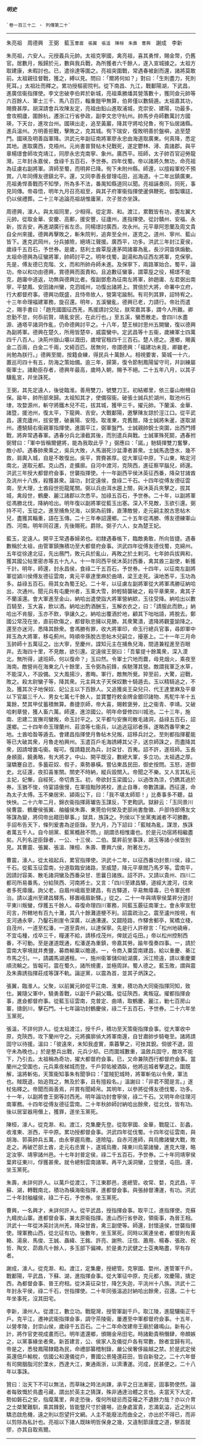

##### 明史
	`卷一百三十二 ‧ 列傳第二十`

* * *

朱亮祖　周德興　王弼　藍玉`曹震　張翼　張溫　陳桓　朱壽　曹興`　謝成　李新

朱亮祖，六安人。元授義兵元帥。太祖克寧國，禽亮祖，喜其勇悍，賜金幣，仍舊官。居數月，叛歸於元，數與我兵戰，為所獲者六千餘人，遂入宣城據之。太祖方取建康，未暇討也。已，遣徐達等圍之。亮祖突圍戰，常遇春被創而還，諸將莫敢前。太祖親往督戰，獲之，縛以見。問曰：「爾將何如？」對曰：「生則盡力，死則死耳。」太祖壯而釋之。累功授樞密院判。從下南昌、九江，戰鄱陽湖，下武昌，進廣信衞指揮使。李文忠破李伯昇於新城，亮祖乘勝燔其營落數十，獲同僉元帥等六百餘人、軍士三千、馬八百匹，輜重鎧甲無算，伯昇僅以數騎遁。太祖嘉其功，賜賚甚厚。胡深請會兵攻陳友定，亮祖由鉛山進取浦城，克崇安、建陽，功最多。會攻桐廬，圍餘杭，遷浙江行省參政，副李文忠守杭州。帥馬步舟師數萬討方國瑛，下天台，進攻台州。國瑛出走，追至黃巖，降其守將哈兒魯，徇下仙居諸縣。進兵溫州。方明善拒戰，擊敗之，克其城。徇下瑞安，復敗明善於盤嶼，追至楚門。國瑛及明善詣軍降。洪武元年副征南將軍廖永忠由海道取廣東。何真降，悉定其地。進取廣西，克梧州。元尚書普賢帖木兒戰死，遂定鬱林、潯、貴諸郡。與平章楊璟會師攻克靖江，同廖永忠克南寧、象州。廣西平。班師，太子帥百官迎勞龍灣。三年封永嘉侯，食祿千五百石，予世券。四年伐蜀。帝以諸將久無功，命亮祖為征虜右副將軍。濟師至蜀，而明昇已降。徇下未附州縣。師還，以擅殺軍校不預賞。八年同傅友德鎮北平。還，又同李善長督理屯田，巡海道。十二年出鎮廣東。亮祖勇悍善戰而不知學，所為多不法，番禺知縣道同以聞。亮祖誣奏同，同死，事見同傳。帝尋悟，明年九月召亮祖至，與其子府軍衞指揮使暹俱鞭死。御製壙誌，仍以侯禮葬。二十三年追論亮祖胡惟庸黨，次子昱亦坐誅。

周德興，濠人。與太祖同里，少相得。從定滁、和。渡江，累戰皆有功，遷左翼大元帥。從取金華、安慶、高郵，援安豐，征廬州，進指揮使。從討贛州、安福、永新，拔吉安，再進湖廣行省左丞。同楊璟討廣西，攻永州。元平章阿思蘭及周文貴自全州來援。德興再擊敗之，斬朱院判，追奔至全州，遂克之。道州、寧州、藍山皆下。進克武岡州，分兵據險，絕靖江聲援。廣西平，功多。洪武三年封江夏侯，歲祿千五百石，予世券。是歲，慈利土酋覃垕連茅岡諸寨為亂，長沙洞苗俱煽動。太祖命德興為征蠻將軍，帥師討平之。明年伐蜀，副湯和為征西左將軍，克保寧。先是，傅友德已克階、文，而和所帥舟師未進。及保寧下，兩路軍始合。蜀平，論功，帝以和功由德興，賞德興而面責和。且追數征蠻事，謂覃垕之役，楊璟不能克，趙庸中道返，功無與德興比者。復副鄧愈為征南左將軍，帥趙庸、左君弼出南寧，平婪鳳、安田諸州蠻，克泗城州，功復出諸將上。賞倍於大將，命署中立府，行大都督府事。德興功既盛，且恃帝故人，營第宅踰制。有司列其罪，詔特宥之。十三年命理福建軍務，旋召還。明年，五溪蠻亂，德興已老，力請行。帝壯而遣之，賜手書曰：「趙充國圖征西羌，馬援請討交阯，朕常嘉其事，謂今人所難。卿忠勤不怠，何忝前賢，靖亂安民，在此行也。」至五溪，蠻悉散走。會四川水盡源、通塔平諸洞作亂，仍命德興討平之。十八年，楚王楨討思州五開蠻，復以德興為副將軍。德興在楚久，所用皆楚卒，威震蠻中。定武昌等十五衞，歲練軍士四萬四千八百人。決荊州嶽山壩以溉田，歲增官租四千三百石。楚人德之。還鄉，賜黃金二百兩，白金二千兩，文綺百匹。居無何，帝謂德興：「福建功未竟，卿雖老，尚勉為朕行。」德興至閩，按籍僉練，得民兵十萬餘人。相視要害，築城一十六，置巡司四十有五，防海之策始備。逾三年，歸第，復令節制鳳陽留守司，幷訓練屬衞軍士。諸勳臣存者，德興年最高，歲時入朝，賜予不絕。二十五年八月，以其子驥亂宮，幷坐誅死。

王弼，其先定遠人，後徙臨淮。善用雙刀，號雙刀王。初結鄉里，依三臺山樹柵自保。踰年，帥所部來歸。太祖知其才，使備宿衞。破張士誠兵於湖州，取池州石埭，攻婺源州，斬守將鐵木兒不花，拔其城，獲甲三千。擢元帥。下蘭溪、金華、諸暨，援池州，復太平，下龍興、吉安。大戰鄱陽，邀擊陳友諒於涇江口。從平武昌，還克廬州，拔安豐，破襄陽、安陸。取淮東，克舊館，降士誠將朱暹，遂取湖州。遷驍騎右衞親軍指揮使。進圍平江，弼軍盤門。士誠親帥銳士突圍，出西門搏戰，將奔常遇春軍。遇春分兵北濠截其後，而別遣兵與戰。士誠軍殊死鬬，遇春拊弼臂曰：「軍中皆稱爾健將，能為我取此乎？」弼應曰：「諾。」馳騎揮雙刀奮擊，敵小却。遇春帥衆乘之，吳兵大敗，人馬溺死沙盆潭者甚衆。士誠馬逸墮水，幾不救，肩輿入城，自是不敢復出。吳平，賞賚甚厚。從大軍征中原，下山東，略定河南北，遂取元都。克山西，走擴廓。自河中渡河，克陝西，進征察罕腦兒，師還。洪武三年授大都督府僉事，世襲指揮使。十一年副西平侯沐英征西番，降朶甘諸酋及洮州十八族，殺獲甚衆。論功，封定遠侯，食祿二千石。十四年從傅友德征雲南，至大理，土酋段世扼龍尾關。弼以兵由洱水趨上關，與沐英兵夾擊之，拔其城，禽段世，鶴慶、麗江諸郡以次悉平。加祿五百石，予世券。二十年，以副將軍從馮勝北伐，降納哈出。明年復以副將軍從藍玉出塞。深入不見敵，玉欲引還。弼持不可，玉從之。進至捕魚兒海，以弼為前鋒，直薄敵營，走元嗣主脫古思帖木兒，盡獲其輜重，語在玉傳。二十三年奉詔還鄉。二十五年從馮勝、傅友德練軍山西、河南。明年同召還，先後賜死。爵除。弼子六人，女為楚王妃。

藍玉，定遠人。開平王常遇春婦弟也。初隸遇春帳下，臨敵勇敢，所向皆捷。遇春數稱於太祖，由管軍鎮撫積功至大都督府僉事。洪武四年從傅友德伐蜀，克綿州。五年從徐達北征，先出鴈門，敗元兵於亂山，再敗之於土剌河。七年帥兵拔興和，獲其國公帖里密赤等五十九人。十一年同西平侯沐英討西番，禽其酋三副使，斬獲千計。明年，師還，封永昌侯，食祿二千五百石，予世券。十四年，以征南左副將軍從潁川侯傅友德征雲南，禽元平章達里麻於曲靖，梁王走死。滇地悉平，玉功為多。益祿五百石。冊其女為蜀王妃。二十年，以征虜左副將軍從大將軍馮勝征納哈出，次通州。聞元兵有屯慶州者，玉乘大雪，帥輕騎襲破之，殺平章果來，禽其子不蘭溪還。會大軍進至金山，納哈出遣使詣大將軍營納欵，玉往受降。納哈出以數百騎至，玉大喜，飲以酒。納哈出酌酒酬玉，玉解衣衣之，曰：「請服此而飲。」納哈出不肯服，玉亦不飲，爭讓久之。納哈出覆酒於地，顧其下咄咄語，將脫去。鄭國公常茂在坐，直前砍傷之，都督耿忠擁以見勝。其衆驚潰，遣降將觀童諭降之。還至亦迷河，悉降其餘衆。會馮勝有罪，收大將軍印，命玉行總兵官事，尋即軍中拜玉為大將軍，移屯薊州。時順帝孫脫古思帖木兒嗣立，擾塞上。二十一年三月命玉帥師十五萬征之。出大寧，至慶州，諜知元主在捕魚兒海，間道兼程進至百眼井。去海四十里，不見敵，欲引還。定遠侯王弼曰：「吾輩提十餘萬衆，深入漠北，無所得，遽班師，何以復命？」玉曰然。令軍士穴地而爨，毋見烟火，乘夜至海南。敵營尚在海東北八十餘里，玉令弼為前鋒，疾馳薄其營。敵謂我軍乏水草，不能深入，不設備。又大風揚沙，晝晦。軍行，敵無所覺。猝至前，大驚，迎戰，敗之。殺太尉蠻子等，降其衆。元主與太子天保奴數十騎遁去。玉以精騎追之，不及。獲其次子地保奴、妃公主以下百餘人。又追獲吳王朶兒只、代王達里麻及平章以下官屬三千人、男女七萬七千餘人，並寶璽符敕金牌金銀印諸物、馬駝牛羊十五萬餘，焚其甲仗蓄積無算。奏捷京師，帝大喜，賜敕褒勞，比之衞青、李靖。又破哈剌章營，獲人畜六萬。師還，進涼國公。明年命督修四川城池。二十三年，施南、忠建二宣撫司蠻叛，命玉討平之。又平都勻安撫司散毛諸洞，益祿五百石，詔還鄉。二十四年命玉理蘭州、莊浪等七衞兵，以追逃寇祁者孫，遂略西番罕東之地。土酋哈昝等遁去。會建昌指揮使月魯帖木兒叛，詔移兵討之。至則都指揮瞿能等已大破其衆，月魯走柏興州。玉遣百戶毛海誘縛其父子，送京師誅之，而盡降其衆，因請增置屯衞。報可。復請籍民為兵，討朶甘、百夷。詔不許，遂班師。玉長身頳面，饒勇略，有大將才。中山、開平既沒，數總大軍，多立功。太祖遇之厚。寖驕蹇自恣，多蓄莊奴、假子，乘勢暴橫。嘗佔東昌民田，御史按問。玉怒，逐御史。北征還，夜扣喜峯關。關吏不時納，縱兵毀關入。帝聞之不樂。又人言其私元主妃，妃慚，自經死，帝切責玉。初，帝欲封玉梁國公，以過改為涼，仍鐫其過於券。玉猶不悛，侍宴語傲慢，在軍擅黜陟將校，進止自專，帝數譙讓。西征還，命為太子太傅。玉不樂居宋、潁兩公下，曰：「我不堪太師耶！」比奏事多不聽，益怏怏。二十六年二月，錦衣衞指揮蔣瓛告玉謀反，下吏鞫訊。獄辭云：「玉同景川侯曹震、鶴慶侯張翼、舳艫侯朱壽、東莞伯何榮及吏部尚書詹徽、戶部侍郎傅友文等謀為變，將伺帝出耤田舉事。」獄具，族誅之。列侯以下坐黨夷滅者不可勝數。手詔布告天下，條列爰書為逆臣錄。至九月，乃下詔曰：「藍賊為亂，謀泄，族誅者萬五千人。自今胡黨、藍黨概赦不問。」胡謂丞相惟庸也。於是元功宿將相繼盡矣。凡列名逆臣錄者，一公、十三侯、二伯。葉昇前坐事誅，胡玉等諸小侯皆別見。其曹震、張翼、張溫、陳桓、朱壽、曹興六侯，附著左方。

曹震，濠人。從太祖起兵，累官指揮使。洪武十二年，以征西番功封景川侯，祿二千石。從藍玉征雲南，分道取臨安諸路，至威楚，降元平章閻乃馬歹等。雲南平，因請討容美、散毛諸洞蠻及西番朶甘、思曩日諸族。詔不許。又請以貴州、四川二都司所易番馬，分給陝西、河南將士。又言：「四川至建昌驛，道經大渡河，往來者多死瘴癘。詢父老，自眉州峨眉至建昌，有古驛道，平易無瘴毒，已令軍民修治。請以瀘州至建昌驛馬，移置峨眉新驛。」從之。二十一年與靖寧侯葉昇分道討平東川叛蠻，俘獲五千餘人。尋復命理四川軍務，同藍玉覈征南軍士。會永寧宣慰司言，所轄地有百九十灘，其八十餘灘道梗不利。詔震疏治之。震至瀘州按視，有支河通永寧，乃鑿石削崖令深廣，以通漕運。又闢陸路，作驛舍郵亭，駕橋立棧，自茂州，一道至松潘，一道至貴州，以達保寧。先是行人許穆言：「松州地磽瘠，不宜屯種，戍卒三千，糧運不給，請移戍茂州，俾就近屯田。」帝以松州控制西番，不可動。至是運道既通，松潘遂為重鎮，帝嘉其勞。踰年復奏四事。一，請於雲南大寧境就井煑鹽，募商輸粟以贍邊。一，令商入粟雲南建昌，給以重慶、綦江市馬之引。一，請蠲馬湖逋租。一，施州衞軍儲仰給湖廣，泝江險遠，請以重慶粟順流輸之。皆報可。震在蜀久，諸所規畫，並極周詳。蜀人德之。藍玉敗，謂與震及朱壽誘指揮莊成等謀不軌。論逆黨，以震為首，並其子炳誅之。

張翼，臨淮人。父聚，以前翼元帥從平江南、淮東，積功為大同衞指揮同知，致仕。翼隨父軍中，驍勇善戰，以副千戶嗣父職。從征陝西，禽叛寇。擢都指揮僉事，進僉都督府事。從藍玉征雲南，克普定、曲靖，取鶴慶、麗江，勦七百房山寨，擣劍川，擊石門。十七年論功封鶴慶侯，祿二千五百石，予世券。二十六年坐玉黨死。

張溫，不詳何許人。從太祖渡江，授千戶，積功至天策衞指揮僉事。從大軍收中原，克陝西，攻下蘭州守之。元將擴廓偵大將軍南還，自甘肅帥步騎奄至。諸將請固守以待援。溫曰：「彼遠來，未知我虛實，乘暮擊之，可挫其銳。倘彼不退，固守未為晚也。」於是整兵出戰，元兵少却。已而圍城數重，溫斂兵固守，敵攻不能下，乃引去。太祖稱為奇功，擢大都督府僉事。已，又命兼陝西行都督府僉事。當蘭州之受圍也，元兵乘夜梯城而登。千戶郭佑被酒臥，他將巡城者擊退之。圍既解，溫將斬佑，天策衞知事朱有聞爭曰：「當賊犯城時，將軍斬佑以令衆，軍法也。賊既退，始追戮之，無及於事，且有擅殺名。」溫謝曰：「非君不聞是言。」遂杖佑釋之。帝聞而兩善焉，幷賞有聞綺帛。其明年，以參將從傅友德伐蜀，功多。十一年，以副將會王弼等討西羌。明年論功封會寧侯，祿二千石。又明年命往理河南軍務。十四年從傅友德征雲南。二十年秋帥師討納哈出餘衆，從北伐，皆有功。後以居室器用僭上，獲罪，遂坐玉黨死。

陳桓，濠人。從克滁、和。渡江，克集慶先登。從取寧國、金華，戰龍江、彭蠡，收淮東、浙西，平中原。累功授都督僉事。洪武四年從伐蜀。十四年從征雲南，與胡海、郭英帥兵五萬，由永寧趨烏撒。道險隘，自赤河進師，與烏撒諸蠻大戰，敗走之。再破芒部土酋，走元右丞實卜，遂城烏撒，降東川烏蒙諸蠻，進克大理，略定汝寧、靖寧諸州邑。十七年封普定侯，祿二千五百石，予世券。二十年同靖寧侯葉昇征東川，俘獲甚衆。就令總制雲南諸軍。再平九溪洞蠻，立營堡，屯田。還，坐玉黨死。

朱壽，未詳何許人。以萬戶從渡江，下江東郡邑，進總管。收常、婺，克武昌，平蘇、湖，轉戰南北，積功為橫海衞指揮，進都督僉事。與張赫督漕運，有功。洪武二十年封舳艫侯，祿二千石，予世券。坐玉黨死。

曹興，一名興才，未詳何許人。從平武昌，授指揮僉事。取平江，進指揮使。克蘇九疇炭山寨。進都督僉事，兼太原衞指揮。進山西行省參政，領衞事，為晉王相。洪武十一年從沐英討洮州羌，降朶甘酋，禽三副使等。師還，封懷遠侯，世襲指揮使。理軍務山西，從北征有功。後數年，坐玉黨死。同時以黨連坐者，都督則有黃輅、湯泉、馬俊、王誠、聶緯、王銘、許亮、謝熊、汪信、蕭用、楊春、張政、祝哲、陶文、茆鼎凡十餘人，多玉部下偏裨。於是勇力武健之士芟夷略盡，罕有存者。

謝成，濠人。從克滁、和。渡江，定集慶，授總管。克寧國、婺州，進管軍千戶。戰鄱陽，平武昌，下蘇、湖，進指揮僉事。從大軍征中原，克元都，攻慶陽，擣定西，為都督僉事、晉王府相。從沐英征朶甘，降乞失迦，平洮州十八族。洪武十二年封永平侯，祿二千石，世指揮使。二十年同張溫追討納哈出餘衆，召還。二十七年坐事死，沒其田宅。

李新，濠州人。從渡江，數立功。戰龍灣，授管軍副千戶。取江陵，進龍驤衞正千戶。克平江，遷神武衞指揮僉事，調守茶陵衞，屢遷至中軍都督府僉事。十五年，以營孝陵，封崇山侯，歲祿千五百石。二十二年命改建帝王廟於雞鳴山。新有心計，將作官吏視成畫而已。明年遣還鄉，頒賜金帛田宅。時諸勳貴稍僭肆，帝頗嫉之，以黨事緣坐者衆。新首建言，公、侯家人及儀從戶各有常數，餘者宜歸有司。帝是之，悉發鳳陽隸籍為民，命禮部纂稽制錄，嚴公侯奢侈踰越之禁。於是武定侯英還佃戶輸稅，信國公和還儀從戶，曹國公景隆還莊田，皆自新發之。二十六年督有司開胭脂河於溧水，西達大江，東通兩浙，以濟漕運。河成，民甚便之。二十八年以事誅。

贊曰：治天下不可以無法，而草昧之時法尚踈，承平之日法漸密，固事勢使然。論者每致慨於鳥盡弓藏，謂出於英主之猜謀，殊非通達治體之言也。夫當天下大定，勢如磐石之安，指麾萬里，奔走恐後，復何所疑忌而芟薙之不遺餘力哉？亦以介冑之士桀驁難馴，乘其鋒銳，皆能豎尺寸於疆埸，迨身處富貴，志滿氣溢，近之則以驕恣啟危機，遠之則以怨望扞文網。人主不能廢法而曲全之，亦出於不得已，而非以剪除為私計也。亮祖以下諸人既昧明哲保身之幾，又違制節謹度之道，駢首就僇，亦其自取焉爾。

* * *

